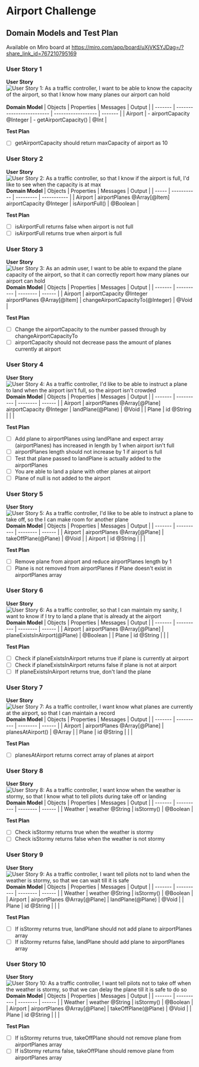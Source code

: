 # Airport Challenge

## Domain Models and Test Plan
Available on Miro board at https://miro.com/app/board/uXjVKSYJDag=/?share_link_id=767210795169

### User Story 1
**User Story**
<br>![User Story 1: As a traffic controller, I want to be able to know the capacity of the airport, so that I know how many planes our airport can hold](image.png)
<br><br>**Domain Model**
| Objects | Properties                | Messages           | Output  |
| ------- | ------------------------- | ------------------ | ------- |
| Airport   | - airportCapacity @Integer            | - getAirportCapacity()        | @Int |

**Test Plan**
- [ ] getAirportCapacity should return maxCapacity of airport as 10

### User Story 2
**User Story**
<br>![User Story 2: As a traffic controller, so that I know if the airport is full, I'd like to see when the capacity is at max](image-1.png)
<br>**Domain Model**
| Objects    | Properties | Messages    | Output |
| ----- | ----------- | --------- | ----------- |
| Airport    | airportPlanes @Array[@Item] <br>airportCapacity @Integer       | isAirportFull()    | @Boolean       |

**Test Plan**
- [ ] isAirportFull returns false when airport is not full
- [ ] isAirportFull returns true when airport is full

### User Story 3
**User Story**
<br>![User Story 3: As an admin user, I want to be able to expand the plane capacity of the airport, so that it can correctly report how many planes our airport can hold](image-2.png)
<br>**Domain Model**
| Objects | Properties | Messages | Output |
| ------- | ---------- | -------- | ------ |
| Airport  | airportCapacity @Integer <br>airportPlanes @Array[@Item]      | changeAirportCapacityTo(@Integer)   | @Void  |

**Test Plan**
- [ ] Change the airportCapacity to the number passed through by changeAirportCapacityTo
- [ ] airportCapacity should not decrease pass the amount of planes currently at airport

### User Story 4
**User Story**
<br>![User Story 4: As a traffic controller, I'd like to be able to instruct a plane to land when the airport isn't full, so the airport isn't crowded](image-3.png)
<br>**Domain Model**
| Objects | Properties | Messages | Output |
| ------- | ---------- | -------- | ------ |
| Airport  | airportPlanes @Array[@Plane] <br>airportCapacity @Integer      | landPlane(@Plane)  | @Void   |
| Plane  | id @String      |        |       |

**Test Plan**
- [ ] Add plane to airportPlanes using landPlane and expect array (airportPlanes) has increased in length by 1 when airport isn't full
- [ ] airportPlanes length should not increase by 1 if airport is full
- [ ] Test that plane passed to landPlane is actually added to the airportPlanes
- [ ] You are able to land a plane with other planes at airport
- [ ] Plane of null is not added to the airport

### User Story 5
**User Story**
<br>![User Story 5: As a traffic controller, I'd like to be able to instruct a plane to take off, so the I can make room for another plane](image-4.png)
<br>**Domain Model**
| Objects | Properties | Messages | Output |
| ------- | ---------- | -------- | ------ |
| Airport  | airportPlanes @Array[@Plane]      | takeOffPlane(@Plane)   | @Void  |
| Airport  | id @String      |        |       |

**Test Plan**
- [ ] Remove plane from airport and reduce airportPlanes length by 1
- [ ] Plane is not removed from airportPlanes if Plane doesn't exist in airportPlanes array

### User Story 6
**User Story**
<br>![User Story 6: As a traffic controller, so that I can maintain my sanity, I want to know if I try to land a plane that is already at the airport](image-5.png)
<br>**Domain Model**
| Objects | Properties | Messages | Output |
| ------- | ---------- | -------- | ------ |
| Airport  | airportPlanes @Array[@Plane]      | planeExistsInAirport(@Plane)   | @Boolean  |
| Plane  | id @String      |        |       |

**Test Plan**
- [ ] Check if planeExistsInAirport returns true if plane is currently at airport
- [ ] Check if planeExistsInAirport returns false if plane is not at airport
- [ ] If planeExistsInAirport returns true, don't land the plane

### User Story 7
**User Story**
<br>![User Story 7: As a traffic controller, I want know what planes are currently at the airport, so that I can maintain a record](image-6.png)
<br>**Domain Model**
| Objects | Properties | Messages | Output |
| ------- | ---------- | -------- | ------ |
| Airport  | airportPlanes @Array[@Plane]      | planesAtAirport()   | @Array  |
| Plane  | id @String      |        |       |

**Test Plan**
- [ ] planesAtAirport returns correct array of planes at airport

### User Story 8
**User Story**
<br>![User Story 8: As a traffic controller, I want know when the weather is stormy, so that I know what to tell pilots during take off or landing](image-7.png)
<br>**Domain Model**
| Objects | Properties | Messages | Output |
| ------- | ---------- | -------- | ------ |
| Weather  | weather @String     | isStormy()   | @Boolean  |

**Test Plan**
- [ ] Check isStormy returns true when the weather is stormy
- [ ] Check isStormy returns false when the weather is not stormy

### User Story 9
**User Story**
<br>![User Story 9: As a traffic controller, I want tell pilots not to land when the weather is stormy, so that we can wait till it is safe](image-8.png)
<br>**Domain Model**
| Objects | Properties | Messages | Output |
| ------- | ---------- | -------- | ------ |
| Weather  | weather @String     | isStormy()   | @Boolean  |
| Airport  | airportPlanes @Array[@Plane]      | landPlane(@Plane)   | @Void  |
| Plane  | id @String      |        |       |

**Test Plan**
- [ ] If isStormy returns true, landPlane should not add plane to airportPlanes array
- [ ] If isStormy returns false, landPlane should add plane to airportPlanes array

### User Story 10
**User Story**
<br>![User Story 10: As a traffic controller, I want tell pilots not to take off when the weather is stormy, so that we can delay the plane till it is safe to do so](image-9.png)
<br>**Domain Model**
| Objects | Properties | Messages | Output |
| ------- | ---------- | -------- | ------ |
| Weather  | weather @String     | isStormy()   | @Boolean  |
| Airport  | airportPlanes @Array[@Plane]      | takeOffPlane(@Plane)   | @Void  |
| Plane  | id @String      |        |       |

**Test Plan**
- [ ] If isStormy returns true, takeOffPlane should not remove plane from airportPlanes array
- [ ] If isStormy returns false, takeOffPlane should remove plane from airportPlanes array